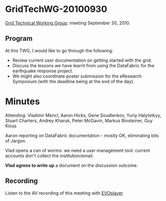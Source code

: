 # GridTechWG-20100930

[Grid Technical Working Group](/wiki/spaces/BeSTGRID/pages/3818228403): meeting September 30, 2010.

## Program

At this TWG, I would like to go through the following:

- Review current user documentation on getting started with the grid.
- Discuss the lessons we have learnt from using the DataFabric for the earthquake response project.
- We might also coordinate poster submission for the eResearch Symposium (with the deadline being at the end of the day).

# Minutes

Attending: Vladimir Mencl, Aaron Hicks, Gene Soudlenkov, Yuriy Halytstkyy, Stuart Charters, Andrey Kharuk, Peter McGavin, Markus Binsteiner, Guy Kloss

Aaron reporting on DataFabric documentation - mostly OK, eliminating bits of Jargon.

Vlad opens a can of worms: we need a user management tool: current accounts don't collect the institution/email.

**Vlad agrees to write up** a document on the discussion outcome.

## Recording

Listen to the AV recording of this meeting with [EVOplayer](http://evo.vrvs.org/evoPlayer/prod/EVOPlayer.jnlp?fileToPlay=http://media.bestgrid.org/TWG-2010-09-30.evx)
